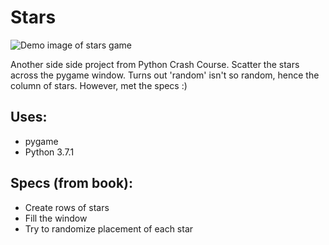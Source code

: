 # Stars
![Demo image of stars game](https://github.com/aklap/python-crash-course/blob/master/ch-13/stars/stars.png)

Another side side project from Python Crash Course. Scatter the stars across the pygame window. Turns out 'random' isn't so random, hence the column of stars. However, met the specs :)

## Uses:

* pygame
* Python 3.7.1

## Specs (from book):

* Create rows of stars
* Fill the window
* Try to randomize placement of each star 
